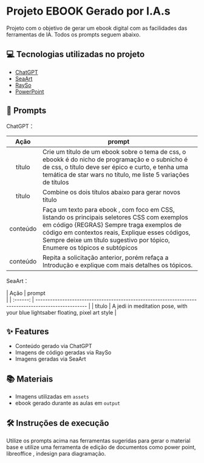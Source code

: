 # Projeto EBOOK Gerado por I.A.s

Projeto com o objetivo de gerar um ebook digital com as facilidades das ferramentas de IA. Todos os prompts seguem abaixo.

## 💻 Tecnologias utilizadas no projeto

- [ChatGPT](https://chat.openai.com/) 
- [SeaArt](https://www.seaart.ai/pt/)
- [RaySo](https://ray.so/)
- [PowerPoint](https://www.microsoft.com/en/microsoft-365/powerpoint)

## 🧠 Prompts


ChatGPT：

|   Ação   | prompt                                                                                              |
| :------: | -------------------------------------------------------------------------------------------------------------------------------------------------------------------------------------------------------------------------------------------------------------------------------------- |
|  título  | Crie um título de um ebook sobre o tema de css, o ebookk é do nicho de programação e o subnicho é de css, o título deve ser épico e curto, e tenha uma temática de star wars no título, me liste 5 variações de títulos                                                             |
|  título  | Combine os dois títulos abaixo para gerar novos título                                              |
| conteúdo | Faça um texto para ebook , com foco em CSS, listando os principais seletores CSS com exemplos em código {REGRAS} Sempre traga exemplos de código em contextos reais, Explique esses códigos, Sempre deixe um título sugestivo por tópico, Enumere os tópicos e subtópicos             |
| conteúdo | Repita  a solicitação anterior, porém refaça a Introdução e explique com mais detalhes os tópicos.  |


SeaArt：

|  Ação    | prompt                                                                                                                                                                
                                                                                                                 |
| :------: | --------------------------------------------------------------------------------------------------- |
| título   | A jedi in meditation pose, with your blue lightsaber floating, pixel art style                      |

## ✨ Features

- Conteúdo gerado via ChatGPT
- Imagens de código geradas via RaySo
- Imagens geradas via SeaArt

## 📚 Materiais

- Imagens utilizadas em `assets`
- ebook gerado durante as aulas em `output`

## 🛠️ Instruções de execução

Utilize os prompts acima nas ferramentas sugeridas para gerar o material base e utilize uma ferramenta de edição de documentos como power point, libreoffice , indesign para diagramação.
